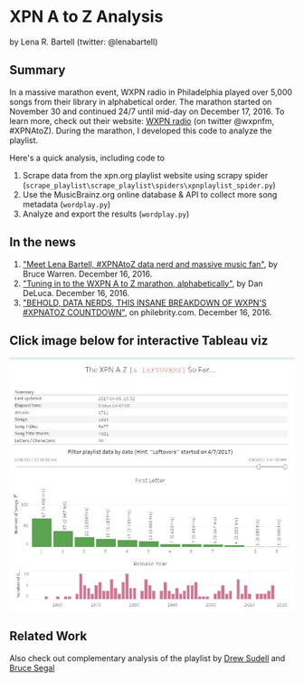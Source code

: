 # XPN A to Z Analysis
by Lena R. Bartell (twitter: @lenabartell)

## Summary

In a massive marathon event, WXPN radio in Philadelphia played over 5,000 songs from their library in alphabetical order. The marathon started on November 30 and continued 24/7 until mid-day on December 17, 2016. To learn more, check out their website: [WXPN radio](http://xpn.org/music-artist/xpn-a-z) (on twitter @wxpnfm, #XPNAtoZ). During the marathon, I developed this code to analyze the playlist. 

Here's a quick analysis, including code to
1. Scrape data from the xpn.org playlist website using scrapy spider (`scrape_playlist\scrape_playlist\spiders\xpnplaylist_spider.py`)
2. Use the MusicBrainz.org online database & API to collect more song metadata (`wordplay.py`)
3. Analyze and export the results (`wordplay.py`)

## In the news

1. ["Meet Lena Bartell, #XPNAtoZ data nerd and massive music fan"](http://thekey.xpn.org/2016/12/16/lena-bartell/), by Bruce Warren. December 16, 2016.
2. ["Tuning in to the WXPN A to Z marathon, alphabetically"](http://www.philly.com/philly/blogs/inthemix/Tuning-in-alphabetically-to-the-XPN-A-to-Z.html), by Dan DeLuca. December 16, 2016.
3. ["BEHOLD, DATA NERDS, THIS INSANE BREAKDOWN OF WXPN'S #XPNATOZ COUNTDOWN"](http://www.philebrity.com/blog/2016/12/16/behold-data-nerds-this-is-insane-breakdown-of-wxpns-xpnatoz-countdown), on philebrity.com. December 16, 2016.

## Click image below for interactive Tableau viz 

[![Tableau Viz Link](xpnatoz.jpg)](http://public.tableau.com/views/XPN_AtoZ/XPNA-Z?%3AshowVizHome=no&:display_count=yes)

## Related Work

Also check out complementary analysis of the playlist by [Drew Sudell](https://github.com/asudell/a2z) and [Bruce Segal](https://twitter.com/besegal)